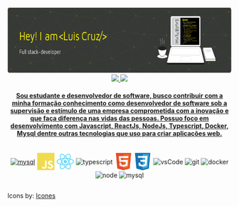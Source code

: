 <div align="center">
 <img src='./img-header.png' height="148em"/>
  <a href="https://github.com/LuisCarlosCruz">
  <img height="158em" src="https://github-readme-stats.vercel.app/api?username=LuisCarlosCruz&show_icons=true&theme=slateorange&include_all_commits=true&count_private=true"/>
  <img height="158em" src="https://github-readme-stats.vercel.app/api/top-langs/?username=LuisCarlosCruz&layout=compact&langs_count=7&theme=slateorange"/>
   <h4>Sou estudante e desenvolvedor de software, busco contribuir com a minha formação conhecimento como desenvolvedor de software sob a supervisão e estímulo de uma empresa comprometida com a inovação e que faça diferença nas vidas das pessoas. Possuo foco em desenvolvimento com Javascript, ReactJs, NodeJs, Typescript, Docker, Mysql dentre outras tecnologias que uso para criar aplicações web.</h4>
</div>


<!--  [![rizad's GitHub Activity Graph](https://activity-graph.herokuapp.com/graph?username=LuisCarlosCruz&theme=react-dark&custom_title=Contribution+Graph)](https://github.com/LuisCarlosCruz) -->

<div style="display: inline_block" align="center"><br> 
<!--  <a href="https://api.whatsapp.com/send?phone=5561991397554&text=Ol%C3%A1!" target="_blank"><img align="center" alt="mysql" width="50" src="https://img.icons8.com/color/48/000000/whatsapp--v1.png" target="_blank"></a> -->
  <a href="https://www.linkedin.com/in/luiscarloscruzz/" target="_blank"><img align="center" alt="mysql" width="50" src="https://img.icons8.com/color/48/000000/linkedin.png" target="_blank"></a>
<!--  <a href="" target="_blank"><img src="https://github.com/TheDudeThatCode/TheDudeThatCode/blob/master/Assets/Gmail.svg" align="center" alt="Gmail logo" width="50"></a> -->
  <img align="center" alt="Js" width="40" src="https://raw.githubusercontent.com/devicons/devicon/master/icons/javascript/javascript-plain.svg">
  <img align="center" alt="React" width="40" src="https://raw.githubusercontent.com/devicons/devicon/master/icons/react/react-original.svg">
  <img align="center" alt="typescript" width="50" src="https://img.icons8.com/color/48/000000/typescript.png"/>
  <img align="center" alt="HTML" width="40" src="https://raw.githubusercontent.com/devicons/devicon/master/icons/html5/html5-original.svg">
  <img align="center" alt="CSS" width="40" src="https://raw.githubusercontent.com/devicons/devicon/master/icons/css3/css3-original.svg">
  <img align="center" alt="vsCode" width="40" src="https://img.icons8.com/fluency/50/000000/visual-studio-code-2019.png"/>
  <img align="center" alt="git" width="40" src="https://img.icons8.com/color/50/000000/git.png"/>
  <img align="center" alt="docker" width="40" src="https://img.icons8.com/fluency/50/000000/docker.png"/>
  <img align="center" alt="node" width="40" src="https://img.icons8.com/fluency/50/000000/node-js.png"/>
  <img align="center" alt="mysql" width="40"  src="https://img.icons8.com/fluency/50/000000/mysql-logo.png"/>
 
 <!--   <img align="center" alt="Ts" height="30" width="40" src="https://raw.githubusercontent.com/devicons/devicon/master/icons/typescript/typescript-plain.svg"> -->
</div>
 
<!--  <img src="https://profile-counter.glitch.me/LuisCarlosCruz/count.svg" /> -->

##
<!-- https://icons8.com.br/ -->
 Icons by: <a href="https://icons8.com.br/">Icones</a>
</div>
